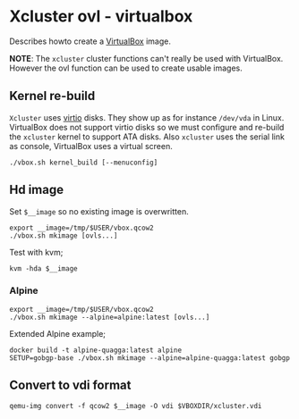 # Xcluster ovl - virtualbox

Describes howto create a [VirtualBox](https://www.virtualbox.org/) image.

**NOTE**: The `xcluster` cluster functions can't really be used with
VirtualBox. However the ovl function can be used to create usable images.

## Kernel re-build

`Xcluster` uses [virtio](https://www.linux-kvm.org/page/Virtio)
disks. They show up as for instance `/dev/vda` in Linux. VirtualBox
does not support virtio disks so we must configure and re-build the
`xcluster` kernel to support ATA disks. Also `xcluster` uses the
serial link as console, VirtualBox uses a virtual screen.

```
./vbox.sh kernel_build [--menuconfig]
```


## Hd image

Set `$__image` so no existing image is overwritten.

```
export __image=/tmp/$USER/vbox.qcow2
./vbox.sh mkimage [ovls...]
```

Test with kvm;
```
kvm -hda $__image
```

### Alpine

```
export __image=/tmp/$USER/vbox.qcow2
./vbox.sh mkimage --alpine=alpine:latest [ovls...]
```

Extended Alpine example;
```
docker build -t alpine-quagga:latest alpine
SETUP=gobgp-base ./vbox.sh mkimage --alpine=alpine-quagga:latest gobgp
```


## Convert to vdi format

```
qemu-img convert -f qcow2 $__image -O vdi $VBOXDIR/xcluster.vdi
```
